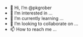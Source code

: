- 👋 Hi, I’m @pkgrober
- 👀 I’m interested in ...
- 🌱 I’m currently learning ...
- 💞️ I’m looking to collaborate on ...
- 📫 How to reach me ...

<!---
pkgrober/pkgrober is a ✨ special ✨ repository because its `README.md` (this file) appears on your GitHub profile.
You can click the Preview link to take a look at your changes.
--->

